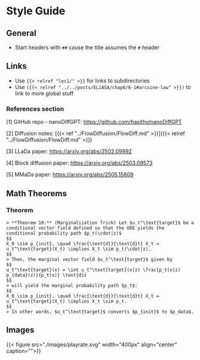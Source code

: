 # Style Guide

## General
- Start headers with `##` cause the title assumes the `#` header

## Links
- Use `{{< relref "lec1/" >}}` for links to subdirectories
- Use `({{< relref "../../posts/ELiASA/chap6/6-1#arcsine-law" >}})` to link to more global stuff

### References section
[1] GitHub repo - nanoDiffGPT: https://github.com/hasithv/nanoDiffGPT

[2] Diffusion notes: [{{< ref "../FlowDiffusion/FlowDiff.md" >}}]({{< relref "../FlowDiffusion/FlowDiff.md" >}})

[3] LLaDa paper: https://arxiv.org/abs/2502.09992

[4] Block diffusion paper: https://arxiv.org/abs/2503.09573

[5] MMaDa paper: https://arxiv.org/abs/2505.15809


## Math Theorems
### Theorem
```
> **Theorem 10:** (Marginalization Trick) Let $u_t^\text{target}$ be a conditional vector field defined so that the ODE yields the conditional probability path $p_t(\cdot|z)$
$$
X_0 \sim p_{init}, \quad \frac{\text{d}}{\text{d}t} X_t = u_t^\text{target}(X_t) \implies X_t \sim p_t(\cdot|z).
$$
> Then, the marginal vector field $u_t^\text{target}$ given by
$$
u_t^\text{target}(x) = \int u_t^\text{target}(x|z) \frac{p_t(x|z) p_{data}(z)}{p_t(x)} \text{d}z
$$
> will yield the marginal probability path $p_t$:
$$
X_0 \sim p_{init}, \quad \frac{\text{d}}{\text{d}t} X_t = u_t^\text{target}(X_t) \implies X_t \sim p_t.
$$
> In other words, $u_t^\text{target}$ converts $p_{init}$ to $p_data$.
```

## Images
{{< figure src="./images/playrate.svg" width="400px" align="center" caption="">}}
